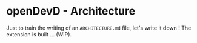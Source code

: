 # openDevD - Architecture

Just to train the writing of an `ARCHITECTURE.md` file, let's write it down ! The extension is built ... (WIP).